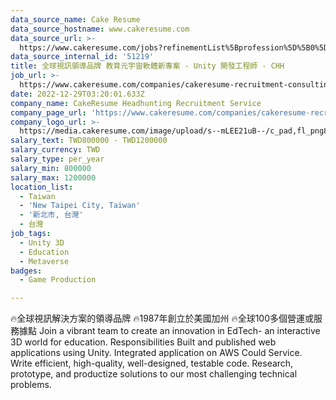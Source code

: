 ```yaml
---
data_source_name: Cake Resume
data_source_hostname: www.cakeresume.com
data_source_url: >-
  https://www.cakeresume.com/jobs?refinementList%5Bprofession%5D%5B0%5D=game-production&range%5Bsalary_range%5D%5Bmin%5D=100000
data_source_internal_id: '51219'
title: 全球視訊領導品牌 教育元宇宙軟體新專案 - Unity 開發工程師 - CHH
job_url: >-
  https://www.cakeresume.com/companies/cakeresume-recruitment-consulting/jobs/ac1667
date: 2022-12-29T03:20:01.633Z
company_name: CakeResume Headhunting Recruitment Service
company_page_url: 'https://www.cakeresume.com/companies/cakeresume-recruitment-consulting'
company_logo_url: >-
  https://media.cakeresume.com/image/upload/s--mLEE21uB--/c_pad,fl_png8,h_200,w_200/v1620881212/vdbipassrdfr8omwzeq6.png
salary_text: TWD800000 - TWD1200000
salary_currency: TWD
salary_type: per_year
salary_min: 800000
salary_max: 1200000
location_list:
  - Taiwan
  - 'New Taipei City, Taiwan'
  - '新北市, 台灣'
  - 台灣
job_tags:
  - Unity 3D
  - Education
  - Metaverse
badges:
  - Game Production

---
```


🔥全球視訊解決方案的領導品牌 🔥1987年創立於美國加州 🔥全球100多個營運或服務據點 Join a vibrant team to create an innovation in EdTech- an interactive 3D world for education. Responsibilities Built and published web applications using Unity. Integrated application on AWS Could Service. Write efficient, high-quality, well-designed, testable code. Research, prototype, and productize solutions to our most challenging technical problems.
